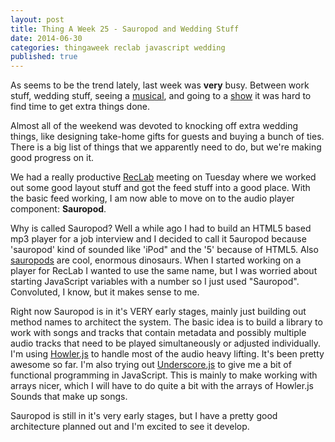 ```yaml
---
layout: post
title: Thing A Week 25 - Sauropod and Wedding Stuff
date: 2014-06-30
categories: thingaweek reclab javascript wedding
published: true
---
```


As seems to be the trend lately, last week was **very** busy. Between work stuff, wedding stuff, seeing a [musical](http://triassicparq.com/), and going to a [show](http://verucasalt.com/) it was hard to find time to get extra things done.

Almost all of the weekend was devoted to knocking off extra wedding things, like designing take-home gifts for guests and buying a bunch of ties. There is a big list of things that we apparently need to do, but we're making good progress on it.

We had a really productive [RecLab](http://reclaboratory.com) meeting on Tuesday where we worked out some good layout stuff and got the feed stuff into a good place. With the basic feed working, I am now able to move on to the audio player component: **Sauropod**.

Why is called Sauropod? Well a while ago I had to build an HTML5 based mp3 player for a job interview and I decided to call it 5auropod because 'sauropod' kind of sounded like 'iPod" and the '5' because of HTML5. Also [sauropods](http://en.wikipedia.org/wiki/Sauropoda) are cool, enormous dinosaurs. When I started working on a player for RecLab I wanted to use the same name, but I was worried about starting JavaScript variables with a number so I just used "Sauropod". Convoluted, I know, but it makes sense to me.

Right now Sauropod is in it's VERY early stages, mainly just building out method names to architect the system. The basic idea is to build a library to work with songs and tracks that contain metadata and possibly multiple audio tracks that need to be played simultaneously or adjusted individually. I'm using [Howler.js](https://github.com/goldfire/howler.js) to handle most of the audio heavy lifting. It's been pretty awesome so far. I'm also trying out [Underscore.js](http://underscorejs.org/) to give me a bit of functional programming in JavaScript. This is mainly to make working with arrays nicer, which I will have to do quite a bit with the arrays of Howler.js Sounds that make up songs.

Sauropod is still in it's very early stages, but I have a pretty good architecture planned out and I'm excited to see it develop.